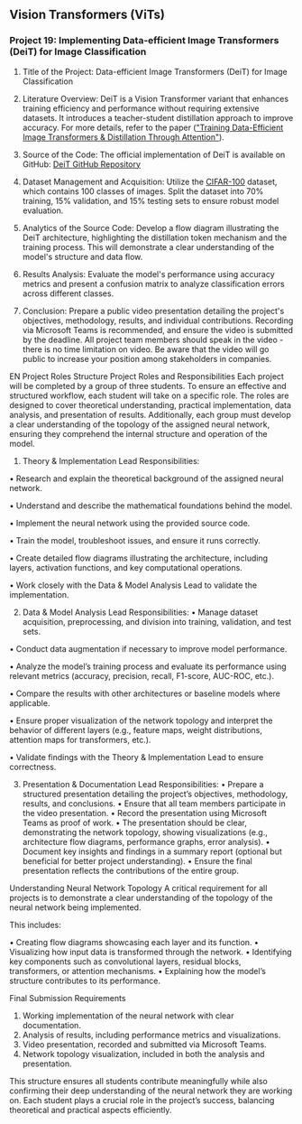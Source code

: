 ## Vision Transformers (ViTs)


### Project 19: Implementing Data-efficient Image Transformers (DeiT) for Image Classification


1. Title of the Project: 
    Data-efficient Image Transformers (DeiT) for Image Classification

2. Literature Overview: 
    DeiT is a Vision Transformer variant that enhances training efficiency
and performance without requiring extensive datasets. It introduces a teacher-student
distillation approach to improve accuracy. For more details, refer to the paper (["Training
Data-Efficient Image Transformers & Distillation Through Attention"](https://arxiv.org/abs/2012.12877)).


3. Source of the Code: 
    The official implementation of DeiT is available on GitHub: 
[DeiT GitHub Repository](https://github.com/facebookresearch/deit)

5. Dataset Management and Acquisition: 
Utilize the  [CIFAR-100](https://www.kaggle.com/datasets/fedesoriano/cifar100) dataset, which contains 100 classes of images. 
Split the dataset into 70% training, 15% validation, and 15% testing sets
to ensure robust model evaluation.

6. Analytics of the Source Code: 
Develop a flow diagram illustrating the DeiT architecture,
highlighting the distillation token mechanism and the training process. 
This will demonstrate a clear understanding of the model's structure and data flow.

7. Results Analysis: 
Evaluate the model's performance using accuracy metrics 
and present a confusion matrix to analyze classification errors across different classes.

8. Conclusion: 
Prepare a public video presentation detailing the project's objectives,
methodology, results, and individual contributions. 
Recording via Microsoft Teams is recommended, and ensure the video is submitted by the deadline. 
All project team members should speak in the video - there is no time limitation on video. 
Be aware that the video will go public to increase your position among stakeholders in companies.






EN
Project Roles Structure
Project Roles and Responsibilities
Each project will be completed by a group of three students. 
To ensure an effective and structured workflow, each student will take on a specific role.
The roles are designed to cover theoretical understanding, practical implementation, data analysis, and presentation of results. 
Additionally, each group must develop a clear understanding of the topology of the assigned neural network, ensuring they comprehend the internal structure and
operation of the model.

1. Theory & Implementation Lead Responsibilities:

• Research and explain the theoretical background of the assigned neural network.

• Understand and describe the mathematical foundations behind the model.

• Implement the neural network using the provided source code.

• Train the model, troubleshoot issues, and ensure it runs correctly.

• Create detailed flow diagrams illustrating the architecture, including
layers, activation functions, and key computational operations.

• Work closely with the Data & Model Analysis Lead to validate the implementation.

2. Data & Model Analysis Lead
Responsibilities:
• Manage dataset acquisition, preprocessing, and division into training, validation, and test sets.

• Conduct data augmentation if necessary to improve model performance.

• Analyze the model’s training process and evaluate its performance using relevant metrics (accuracy, precision, recall, F1-score, AUC-ROC, etc.).

• Compare the results with other architectures or baseline models where applicable.

• Ensure proper visualization of the network topology and interpret the behavior of different layers 
(e.g., feature maps, weight distributions, attention maps for transformers, etc.).

• Validate findings with the Theory & Implementation Lead to ensure correctness.

3. Presentation & Documentation Lead
Responsibilities:
• Prepare a structured presentation detailing the project’s objectives,
methodology, results, and conclusions.
• Ensure that all team members participate in the video presentation.
• Record the presentation using Microsoft Teams as proof of work.
• The presentation should be clear, demonstrating the network topology,
showing visualizations (e.g., architecture flow diagrams, performance
graphs, error analysis).
• Document key insights and findings in a summary report (optional but
beneficial for better project understanding).
• Ensure the final presentation reflects the contributions of the entire
group.




Understanding Neural Network Topology
A critical requirement for all projects is to demonstrate a clear understanding
of the topology of the neural network being implemented. 

This includes:

• Creating flow diagrams showcasing each layer and its function.
• Visualizing how input data is transformed through the network.
• Identifying key components such as convolutional layers, residual blocks, transformers, or attention mechanisms.
• Explaining how the model’s structure contributes to its performance.


Final Submission Requirements
1. Working implementation of the neural network with clear documentation.
2. Analysis of results, including performance metrics and visualizations.
3. Video presentation, recorded and submitted via Microsoft Teams.
4. Network topology visualization, included in both the analysis and
presentation.

This structure ensures all students contribute meaningfully while also
confirming their deep understanding of the neural network they are working
on. Each student plays a crucial role in the project’s success, balancing
theoretical and practical aspects efficiently.